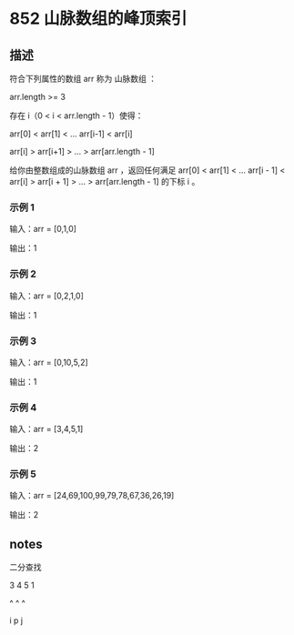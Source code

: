 # 852 山脉数组的峰顶索引

## 描述

符合下列属性的数组 arr 称为 山脉数组 ：

arr.length >= 3

存在 i（0 < i < arr.length - 1）使得：

arr[0] < arr[1] < ... arr[i-1] < arr[i]

arr[i] > arr[i+1] > ... > arr[arr.length - 1]

给你由整数组成的山脉数组 arr ，返回任何满足 arr[0] < arr[1] < ... arr[i - 1] < arr[i] > arr[i + 1] > ... > arr[arr.length - 1] 的下标 i 。

### 示例 1

输入：arr = [0,1,0]

输出：1

### 示例 2

输入：arr = [0,2,1,0]

输出：1

### 示例 3

输入：arr = [0,10,5,2]

输出：1
### 示例 4

输入：arr = [3,4,5,1]

输出：2

### 示例 5

输入：arr = [24,69,100,99,79,78,67,36,26,19]

输出：2

## notes
二分查找

3 4 5 1

^   ^ ^

i   p j